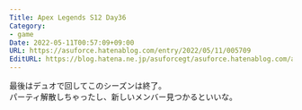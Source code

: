 ```yaml
---
Title: Apex Legends S12 Day36
Category:
- game
Date: 2022-05-11T00:57:09+09:00
URL: https://asuforce.hatenablog.com/entry/2022/05/11/005709
EditURL: https://blog.hatena.ne.jp/asuforcegt/asuforce.hatenablog.com/atom/entry/13574176438091220132
---
```


最後はデュオで回してこのシーズンは終了。  
パーティ解散しちゃったし、新しいメンバー見つかるといいな。
